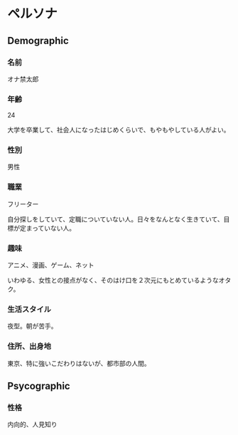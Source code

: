 # ペルソナ

## Demographic

### 名前

オナ禁太郎

### 年齢

24

大学を卒業して、社会人になったはじめくらいで、もやもやしている人がよい。

### 性別

男性

### 職業

フリーター

自分探しをしていて、定職についていない人。日々をなんとなく生きていて、目標が定まっていない人。

### 趣味

アニメ、漫画、ゲーム、ネット

いわゆる、女性との接点がなく、そのはけ口を２次元にもとめているようなオタク。

### 生活スタイル

夜型。朝が苦手。

### 住所、出身地

東京、特に強いこだわりはないが、都市部の人間。

## Psycographic

### 性格

内向的、人見知り
